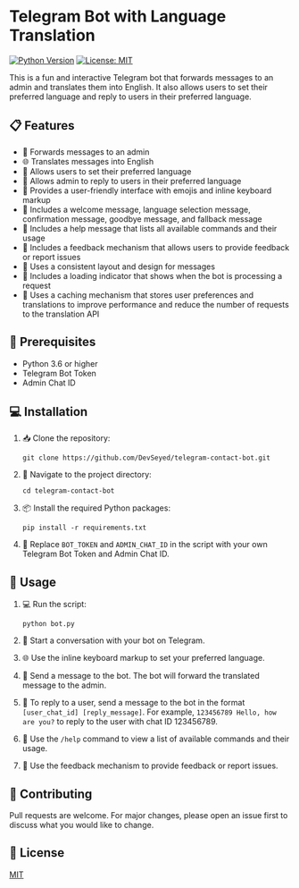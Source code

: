 
#  Telegram Bot with Language Translation 

[![Python Version](https://img.shields.io/badge/python-3.6+-blue.svg)](https://www.python.org/downloads/)
[![License: MIT](https://img.shields.io/badge/License-MIT-yellow.svg)](LICENSE)

This is a fun and interactive Telegram bot that forwards messages to an admin and translates them into English. It also allows users to set their preferred language and reply to users in their preferred language.

## 📋 Features

- 📨 Forwards messages to an admin
- 🌐 Translates messages into English
- 🌟 Allows users to set their preferred language
- 💬 Allows admin to reply to users in their preferred language
- 📝 Provides a user-friendly interface with emojis and inline keyboard markup
- 📝 Includes a welcome message, language selection message, confirmation message, goodbye message, and fallback message
- 📝 Includes a help message that lists all available commands and their usage
- 📝 Includes a feedback mechanism that allows users to provide feedback or report issues
- 📝 Uses a consistent layout and design for messages
- 📝 Includes a loading indicator that shows when the bot is processing a request
- 📝 Uses a caching mechanism that stores user preferences and translations to improve performance and reduce the number of requests to the translation API

## 📝 Prerequisites

-  Python 3.6 or higher
-  Telegram Bot Token
-  Admin Chat ID

## 💻 Installation

1. 📥 Clone the repository:

   ```
   git clone https://github.com/DevSeyed/telegram-contact-bot.git
   ```

2. 📁 Navigate to the project directory:

   ```
   cd telegram-contact-bot
   ```

3. 📦 Install the required Python packages:

   ```
   pip install -r requirements.txt
   ```

4. 🔄 Replace `BOT_TOKEN` and `ADMIN_CHAT_ID` in the script with your own Telegram Bot Token and Admin Chat ID.

## 🚀 Usage

1. 💻 Run the script:

   ```
   python bot.py
   ```

2. 💬 Start a conversation with your bot on Telegram.

3. 🌐 Use the inline keyboard markup to set your preferred language.

4. 📨 Send a message to the bot. The bot will forward the translated message to the admin.

5. 💬 To reply to a user, send a message to the bot in the format `[user_chat_id] [reply_message]`. For example, `123456789 Hello, how are you?` to reply to the user with chat ID 123456789.

6. 📝 Use the `/help` command to view a list of available commands and their usage.

7. 📝 Use the feedback mechanism to provide feedback or report issues.

## 🤝 Contributing

Pull requests are welcome. For major changes, please open an issue first to discuss what you would like to change.

## 📜 License

[MIT](LICENSE)
